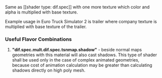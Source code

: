 Same as [[shader type: dif.spec]] with one more texture which color and alpha is multiplied with base texture. 

Example usage in Euro Truck Simulator 2 is trailer where company texture is multiplied with base texture of the trailer.


### Useful Flavor Combinations

1. **"dif.spec.mult.dif.spec.tsnmap.shadow"** - beside normal maps geometries with this material will also cast shadows. This type of shader shall be used only in the case of complex animated geometries, because cost of animation calculation may be greater than calculating shadows directly on high poly mesh.
